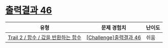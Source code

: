 # [출력결과 46](https://www.codetree.ai/trails/complete/curated-cards/challenge-reading-k201720)

|유형|문제 경험치|난이도|
|---|---|---|
|[Trail 2 / 함수 / 값을 반환하는 함수](https://www.codetree.ai/trail-info/novice-mid/)|[[Challenge]출력결과 46](https://www.codetree.ai/trails/complete/curated-cards/challenge-reading-k201720/)|쉬움|

